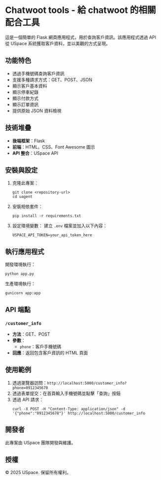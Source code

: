 # Chatwoot tools - 給 chatwoot 的相關配合工具

這是一個簡單的 Flask 網頁應用程式，用於查詢客戶資訊。該應用程式透過 API 從 USpace 系統獲取客戶資料，並以美觀的方式呈現。

## 功能特色

- 透過手機號碼查詢客戶資訊
- 支援多種請求方式：GET、POST、JSON
- 顯示客戶基本資料
- 顯示停車紀錄
- 顯示付款方式
- 顯示訂單資訊
- 提供原始 JSON 資料檢視

## 技術堆疊

- **後端框架**：Flask
- **前端**：HTML、CSS、Font Awesome 圖示
- **API 整合**：USpace API

## 安裝與設定

1. 克隆此專案：
   ```
   git clone <repository-url>
   cd uagent
   ```

2. 安裝相依套件：
   ```
   pip install -r requirements.txt
   ```

3. 設定環境變數：
   建立 `.env` 檔案並加入以下內容：
   ```
   USPACE_API_TOKEN=your_api_token_here
   ```

## 執行應用程式

開發環境執行：
```
python app.py
```

生產環境執行：
```
gunicorn app:app
```

## API 端點

### `/customer_info`

- **方法**：GET、POST
- **參數**：
  - `phone`：客戶手機號碼
- **回應**：返回包含客戶資訊的 HTML 頁面

## 使用範例

1. 透過瀏覽器訪問：`http://localhost:5000/customer_info?phone=0912345678`
2. 透過表單提交：在首頁輸入手機號碼並點擊「查詢」按鈕
3. 透過 API 請求：
   ```
   curl -X POST -H "Content-Type: application/json" -d '{"phone":"0912345678"}' http://localhost:5000/customer_info
   ```

## 開發者

此專案由 USpace 團隊開發與維護。

## 授權

© 2025 USpace. 保留所有權利。
